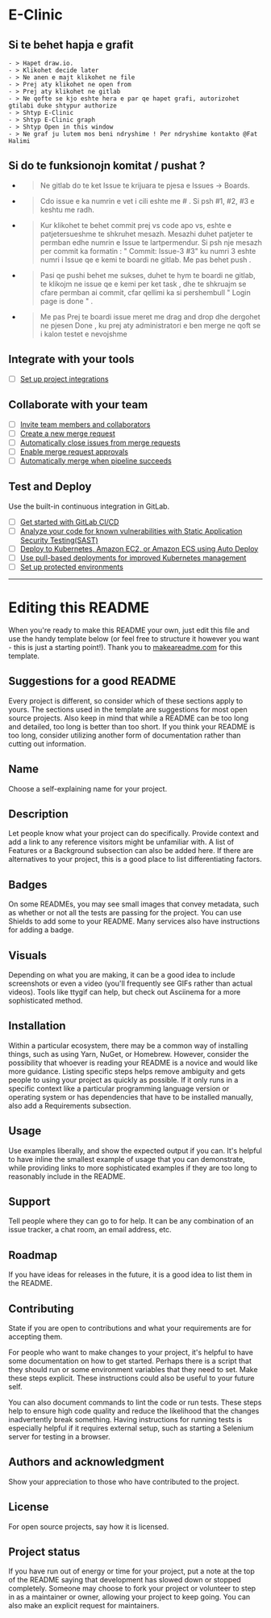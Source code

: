 # E-Clinic



## Si te behet hapja e grafit

```
- > Hapet draw.io. 
- > Klikohet decide later 
- > Ne anen e majt klikohet ne file 
- > Prej aty klikohet ne open from 
- > Prej aty klikohet ne gitlab 
- > Ne qofte se kjo eshte hera e par qe hapet grafi, autorizohet gtilabi duke shtypur authorize 
- > Shtyp E-Clinic 
- > Shtyp E-Clinic graph 
- > Shtyp Open in this window 
- > Ne graf ju lutem mos beni ndryshime ! Per ndryshime kontakto @Fat Halimi
```



## Si do te funksionojn komitat / pushat ?


- > Ne gitlab do te ket Issue te krijuara te pjesa e Issues -> Boards. 
- > Cdo issue e ka numrin e vet i cili eshte me # . Si psh #1, #2, #3 e keshtu me radh. 
- > Kur klikohet te behet commit prej vs code apo vs, eshte e patjetersueshme te shkruhet mesazh. Mesazhi duhet patjeter te permban edhe numrin e Issue te lartpermendur. Si psh nje mesazh per commit ka formatin : " Commit: Issue-3 #3" ku numri 3 eshte numri i Issue qe e kemi te boardi ne gitlab. Me pas behet push . 
- > Pasi qe pushi behet me sukses, duhet te hym te boardi ne gitlab, te klikojm ne issue qe e kemi per ket task , dhe te shkruajm se cfare permban ai commit, cfar qellimi ka si pershembull " Login page is done " . 
- > Me pas Prej te boardi issue meret me drag and drop dhe dergohet ne pjesen Done , ku prej aty administratori e ben merge ne qoft se i kalon testet e nevojshme




## Integrate with your tools

- [ ] [Set up project integrations](https://gitlab.com/fatxxj/e-clinic/-/settings/integrations)

## Collaborate with your team

- [ ] [Invite team members and collaborators](https://docs.gitlab.com/ee/user/project/members/)
- [ ] [Create a new merge request](https://docs.gitlab.com/ee/user/project/merge_requests/creating_merge_requests.html)
- [ ] [Automatically close issues from merge requests](https://docs.gitlab.com/ee/user/project/issues/managing_issues.html#closing-issues-automatically)
- [ ] [Enable merge request approvals](https://docs.gitlab.com/ee/user/project/merge_requests/approvals/)
- [ ] [Automatically merge when pipeline succeeds](https://docs.gitlab.com/ee/user/project/merge_requests/merge_when_pipeline_succeeds.html)

## Test and Deploy

Use the built-in continuous integration in GitLab.

- [ ] [Get started with GitLab CI/CD](https://docs.gitlab.com/ee/ci/quick_start/index.html)
- [ ] [Analyze your code for known vulnerabilities with Static Application Security Testing(SAST)](https://docs.gitlab.com/ee/user/application_security/sast/)
- [ ] [Deploy to Kubernetes, Amazon EC2, or Amazon ECS using Auto Deploy](https://docs.gitlab.com/ee/topics/autodevops/requirements.html)
- [ ] [Use pull-based deployments for improved Kubernetes management](https://docs.gitlab.com/ee/user/clusters/agent/)
- [ ] [Set up protected environments](https://docs.gitlab.com/ee/ci/environments/protected_environments.html)

***

# Editing this README

When you're ready to make this README your own, just edit this file and use the handy template below (or feel free to structure it however you want - this is just a starting point!). Thank you to [makeareadme.com](https://www.makeareadme.com/) for this template.

## Suggestions for a good README
Every project is different, so consider which of these sections apply to yours. The sections used in the template are suggestions for most open source projects. Also keep in mind that while a README can be too long and detailed, too long is better than too short. If you think your README is too long, consider utilizing another form of documentation rather than cutting out information.

## Name
Choose a self-explaining name for your project.

## Description
Let people know what your project can do specifically. Provide context and add a link to any reference visitors might be unfamiliar with. A list of Features or a Background subsection can also be added here. If there are alternatives to your project, this is a good place to list differentiating factors.

## Badges
On some READMEs, you may see small images that convey metadata, such as whether or not all the tests are passing for the project. You can use Shields to add some to your README. Many services also have instructions for adding a badge.

## Visuals
Depending on what you are making, it can be a good idea to include screenshots or even a video (you'll frequently see GIFs rather than actual videos). Tools like ttygif can help, but check out Asciinema for a more sophisticated method.

## Installation
Within a particular ecosystem, there may be a common way of installing things, such as using Yarn, NuGet, or Homebrew. However, consider the possibility that whoever is reading your README is a novice and would like more guidance. Listing specific steps helps remove ambiguity and gets people to using your project as quickly as possible. If it only runs in a specific context like a particular programming language version or operating system or has dependencies that have to be installed manually, also add a Requirements subsection.

## Usage
Use examples liberally, and show the expected output if you can. It's helpful to have inline the smallest example of usage that you can demonstrate, while providing links to more sophisticated examples if they are too long to reasonably include in the README.

## Support
Tell people where they can go to for help. It can be any combination of an issue tracker, a chat room, an email address, etc.

## Roadmap
If you have ideas for releases in the future, it is a good idea to list them in the README.

## Contributing
State if you are open to contributions and what your requirements are for accepting them.

For people who want to make changes to your project, it's helpful to have some documentation on how to get started. Perhaps there is a script that they should run or some environment variables that they need to set. Make these steps explicit. These instructions could also be useful to your future self.

You can also document commands to lint the code or run tests. These steps help to ensure high code quality and reduce the likelihood that the changes inadvertently break something. Having instructions for running tests is especially helpful if it requires external setup, such as starting a Selenium server for testing in a browser.

## Authors and acknowledgment
Show your appreciation to those who have contributed to the project.

## License
For open source projects, say how it is licensed.

## Project status
If you have run out of energy or time for your project, put a note at the top of the README saying that development has slowed down or stopped completely. Someone may choose to fork your project or volunteer to step in as a maintainer or owner, allowing your project to keep going. You can also make an explicit request for maintainers.
